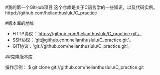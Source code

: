 #我的第一个GitHub项目
这个仓库是关于C语言学的一些知识，以及代码实例。
httpd://github.com/helianthuslulu/C_practice

#版本库的地址

* HTTP协议：‘https://github.com/helianthuslulu/C_practice.git’。
* SSH协议：‘git@github.com:helianthuslulu/C_practice.git’。
* GIT协议：‘git://github.com/helianthuslulu/C_practice.git‘。

##克隆版本库

操作示例：
	$ git clone git://github.com/helianthuslulu/C_practice.git



